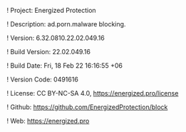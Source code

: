 ! Project: Energized Protection

! Description: ad.porn.malware blocking.

! Version: 6.32.0810.22.02.049.16

! Build Version: 22.02.049.16

! Build Date: Fri, 18 Feb 22 16:16:55 +06

! Version Code: 0491616

! License: CC BY-NC-SA 4.0, https://energized.pro/license

! Github: https://github.com/EnergizedProtection/block

! Web: https://energized.pro
